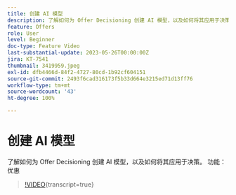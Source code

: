 ```yaml
---
title: 创建 AI 模型
description: 了解如何为 Offer Decisioning 创建 AI 模型，以及如何将其应用于决策。
feature: Offers
role: User
level: Beginner
doc-type: Feature Video
last-substantial-update: 2023-05-26T00:00:00Z
jira: KT-7541
thumbnail: 3419959.jpeg
exl-id: dfb4466d-84f2-4727-80cd-1b92cf604151
source-git-commit: 2493f6cad316173f5b33d664e3215ed71d13ff76
workflow-type: tm+mt
source-wordcount: '43'
ht-degree: 100%

---
```


# 创建 AI 模型

了解如何为 Offer Decisioning 创建 AI 模型，以及如何将其应用于决策。
功能：优惠

>[!VIDEO](https://video.tv.adobe.com/v/3419959/?learn=on){transcript=true}
